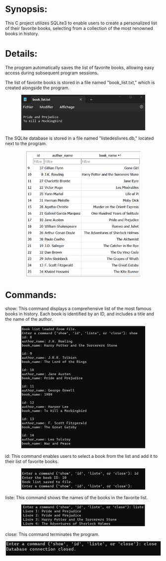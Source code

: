 # Synopsis:

This C project utilizes SQLite3 to enable users to create a personalized list of their favorite books, selecting from a collection of the most renowned books in history.

# Details:

The program automatically saves the list of favorite books, allowing easy access during subsequent program sessions.

The list of favorite books is stored in a file named "book_list.txt," which is created alongside the program.
<p align="center">
<img src="book_list.png" alt="drawing" width="400"/>
</p>

The SQLite database is stored in a file named "listedeslivres.db," located next to the program.
<p align="center">
<img src="listedeslivres.png" alt="drawing" width="370"/>
</p>


# Commands:

show: This command displays a comprehensive list of the most famous books in history. Each book is identified by an ID, and includes a title and the name of the author.
<p align="center">
<img src="showcommand.png" alt="drawing" width="400"/>
</p>

id: This command enables users to select a book from the list and add it to their list of favorite books.
<p align="center">
<img src="idcommand.png" alt="drawing" width="400"/>
</p>

liste: This command shows the names of the books in the favorite list.
<p align="center">
<img src="listecommand.png" alt="drawing" width="400"/>
</p>

close: This command terminates the program.
<p align="center">
<img src="closecommand.png" alt="drawing" width="500"/>
</p>
